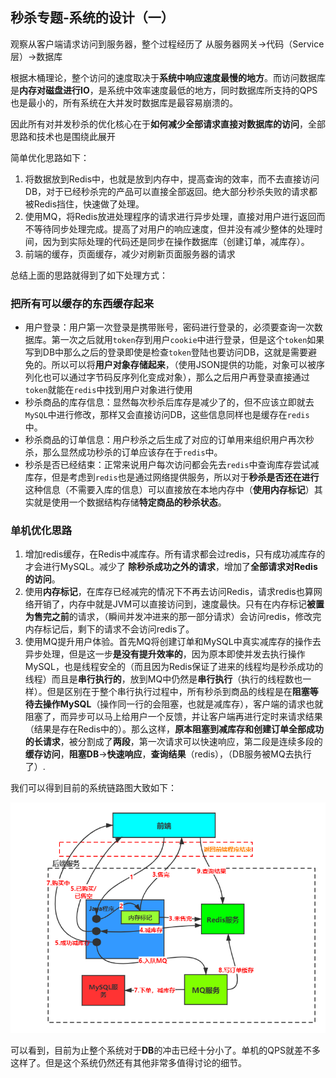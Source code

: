 ## 秒杀专题-系统的设计（一）

观察从客户端请求访问到服务器，整个过程经历了 从服务器网关->代码（Service层）->数据库

根据木桶理论，整个访问的速度取决于**系统中响应速度最慢的地方**。而访问数据库是**内存对磁盘进行IO**，是系统中效率速度最低的地方，同时数据库所支持的QPS也是最小的，所有系统在大并发时数据库是最容易崩溃的。

因此所有对并发秒杀的优化核心在于**如何减少全部请求直接对数据库的访问**，全部思路和技术也是围绕此展开

简单优化思路如下：

1. 将数据放到Redis中，也就是放到内存中，提高查询的效率，而不去直接访问DB，对于已经秒杀完的产品可以直接全部返回。绝大部分秒杀失败的请求都被Redis挡住，快速做了处理。
2. 使用MQ，将Redis放进处理程序的请求进行异步处理，直接对用户进行返回而不等待同步处理完成。提高了对用户的响应速度，但并没有减少整体的处理时间，因为到实际处理的代码还是同步在操作数据库（创建订单，减库存）。
3. 前端的缓存，页面缓存，减少对刷新页面服务器的请求

总结上面的思路就得到了如下处理方式：

### 把所有可以缓存的东西缓存起来

- 用户登录：用户第一次登录是携带账号，密码进行登录的，必须要查询一次数据库。第一次之后就用`token`存到用户`cookie`中进行登录，但是这个`token`如果写到DB中那么之后的登录即使是检查`token`登陆也要访问DB，这就是需要避免的。所以可以将**用户对象存储起来**，（使用JSON提供的功能，对象可以被序列化也可以通过字节码反序列化变成对象），那么之后用户再登录直接通过`token`就能在`redis`中找到用户对象进行使用
- 秒杀商品的库存信息：显然每次秒杀后库存是减少了的，但不应该立即就去`MySQL`中进行修改，那样又会直接访问DB，这些信息同样也是缓存在`redis`中。
- 秒杀商品的订单信息：用户秒杀之后生成了对应的订单用来组织用户再次秒杀，那么显然成功秒杀的订单应该存在于`redis`中。
- 秒杀是否已经结束：正常来说用户每次访问都会先去`redis`中查询库存尝试减库存，但是考虑到`redis`也是通过网络提供服务，所以对于**秒杀是否还在进行**这种信息（不需要入库的信息）可以直接放在本地内存中（**使用内存标记**）其实就是使用一个数据结构存储**特定商品的秒杀状态**。

### 单机优化思路

1. 增加redis缓存，在Redis中减库存。所有请求都会过redis，只有成功减库存的才会进行MySQL。减少了 **除秒杀成功之外的请求**，增加了**全部请求对Redis的访问**。
2. 使用**内存标记**，在库存已经减完的情况下不再去访问Redis，请求redis也算网络开销了，内存中就是JVM可以直接访问到，速度最快。只有在内存标记**被置为售完之前**的请求，（瞬间并发冲进来的那一部分请求）会访问redis，修改完内存标记后，剩下的请求不会访问redis了。
3. 使用MQ提升用户体验。首先MQ将创建订单和MySQL中真实减库存的操作去异步处理，但是这一步**是没有提升效率的**，因为原本即使并发去执行操作MySQL，也是线程安全的（而且因为Redis保证了进来的线程均是秒杀成功的线程）而且是**串行执行的**，放到MQ中仍然是**串行执行**（执行的线程数也一样）。但是区别在于整个串行执行过程中，所有秒杀到商品的线程是在**阻塞等待去操作MySQL**（操作同一行的会阻塞，也就是减库存），客户端的请求也就阻塞了，而异步可以马上给用户一个反馈，并让客户端再进行定时来请求结果（结果是存在Redis中的）。那么这样，**原本阻塞到减库存和创建订单全部成功的长请求**，被分割成了**两段**，第一次请求可以快速响应，第二段是连续多段的**缓存访问**，**阻塞DB**->**快速响应**，**查询结果**（redis），（DB服务被MQ去执行了）.

我们可以得到目前的系统链路图大致如下：

![](..\static\秒杀系统.png)

可以看到，目前为止整个系统对于**DB**的冲击已经十分小了。单机的QPS就差不多这样了。但是这个系统仍然还有其他非常多值得讨论的细节。
